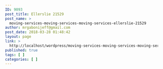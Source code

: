 ```yaml
---
ID: 9093
post_title: Ellerslie 21529
post_name: >
  moving-services-moving-services-moving-services-ellerslie-21529
author: mrgabonijeff@gmail.com
post_date: 2018-03-28 01:48:42
layout: page
link: >
  http://localhost/wordpress/moving-services-moving-services-moving-services-ellerslie-21529/
published: true
tags: [ ]
categories: [ ]
---
```

